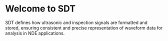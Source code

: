 # Welcome to SDT

SDT defines how ultrasonic and inspection signals are formatted and stored, ensuring consistent and precise representation of waveform data for analysis in NDE applications.